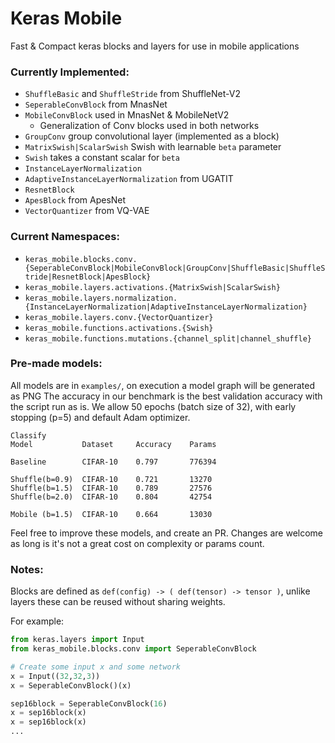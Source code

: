 # Keras Mobile
Fast &amp; Compact keras blocks and layers for use in mobile applications

### Currently Implemented:
* `ShuffleBasic` and `ShuffleStride` from ShuffleNet-V2
* `SeperableConvBlock` from MnasNet
* `MobileConvBlock` used in MnasNet & MobileNetV2
    * Generalization of Conv blocks used in both networks
* `GroupConv` group convolutional layer (implemented as a block)
* `MatrixSwish|ScalarSwish` Swish with learnable `beta` parameter
* `Swish` takes a constant scalar for `beta` 
* `InstanceLayerNormalization` 
* `AdaptiveInstanceLayerNormalization` from UGATIT
* `ResnetBlock`
* `ApesBlock` from ApesNet
* `VectorQuantizer` from VQ-VAE

### Current Namespaces:
* `keras_mobile.blocks.conv.{SeperableConvBlock|MobileConvBlock|GroupConv|ShuffleBasic|ShuffleStride|ResnetBlock|ApesBlock}`
* `keras_mobile.layers.activations.{MatrixSwish|ScalarSwish}`
* `keras_mobile.layers.normalization.{InstanceLayerNormalization|AdaptiveInstanceLayerNormalization}`
* `keras_mobile.layers.conv.{VectorQuantizer}`
* `keras_mobile.functions.activations.{Swish}`
* `keras_mobile.functions.mutations.{channel_split|channel_shuffle}`

### Pre-made models:
All models are in `examples/`, on execution a model graph will be generated as PNG 
The accuracy in our benchmark is the best validation accuracy with the script run as is.
We allow 50 epochs (batch size of 32), with early stopping (p=5) and default Adam optimizer.
```
Classify
Model           Dataset     Accuracy    Params

Baseline        CIFAR-10    0.797       776394

Shuffle(b=0.9)  CIFAR-10    0.721       13270
Shuffle(b=1.5)  CIFAR-10    0.789       27576
Shuffle(b=2.0)  CIFAR-10    0.804       42754

Mobile (b=1.5)  CIFAR-10    0.664       13030
```
Feel free to improve these models, and create an PR. Changes are welcome as long is it's not a great cost on complexity or params count.

### Notes:
Blocks are defined as `def(config) -> ( def(tensor) -> tensor )`, unlike layers these can be reused without sharing weights.

For example:
```py
from keras.layers import Input
from keras_mobile.blocks.conv import SeperableConvBlock

# Create some input x and some network
x = Input((32,32,3))
x = SeperableConvBlock()(x)

sep16block = SeperableConvBlock(16)
x = sep16block(x)
x = sep16block(x)
...
```